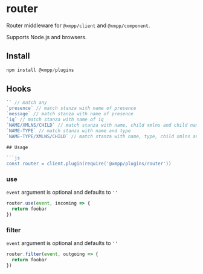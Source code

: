 # router

Router middleware for `@xmpp/client` and `@xmpp/component`.

Supports Node.js and browsers.

## Install

```js
npm install @xmpp/plugins
```

## Hooks

```js
`` // match any
`presence` // match stanza with name of presence
`message` // match stanza with name of presence
`iq` // match stanza with name of iq
`NAME/XMLNS/CHILD` // match stanza with name, child xmlns and child name
`NAME-TYPE` // match stanza with name and type
`NAME-TYPE/XMLNS/CHILD` // match stanza with name, type, child xmlns and child name

## Usage

```js
const router = client.plugin(require('@xmpp/plugins/router'))
```

### use

`event` argument is optional and defaults to `''`

```js
router.use(event, incoming => {
  return foobar
})
```

### filter

`event` argument is optional and defaults to `''`

```js
router.filter(event, outgoing => {
  return foobar
})
```
